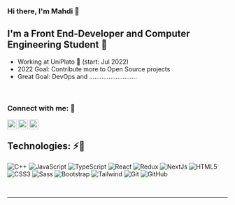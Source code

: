 ### Hi there, I'm Mahdi 💜

## I'm a Front End-Developer and Computer Engineering Student 💜

- Working at UniPlato 🦄 (start: Jul 2022)
- 2022 Goal: Contribute more to Open Source projects
- Great Goal: DevOps and ...........................

<br />

### Connect with me: 💜

[<img align="left" alt="codeSTACKr | LinkedIn" width="22px" src="https://cdn.jsdelivr.net/npm/simple-icons@v3/icons/linkedin.svg" />][linkedin]
[<img align="left" alt="codeSTACKr | Instagram" width="22px" src="https://cdn.jsdelivr.net/npm/simple-icons@v3/icons/instagram.svg" />][instagram]
[<img align="left" alt="codeSTACKr | Telegram" width="22px" src="https://cdn.jsdelivr.net/npm/simple-icons@v3/icons/telegram.svg" />][telegram]

<br />

## Technologies: ⚡💜

![C++](https://img.shields.io/badge/-C++-414141?style=for-the-badge&logo=C&color=3C005A)
![JavaScript](https://img.shields.io/badge/-JavaScript-414141?style=for-the-badge&logo=javascript&color=3C005A)
![TypeScript](https://img.shields.io/badge/-TypeScript-414141?style=for-the-badge&logo=typescript&color=3C005A)
![React](https://img.shields.io/badge/-React-414141?style=for-the-badge&logo=react&color=3C005A)
![Redux](https://img.shields.io/badge/-Redux-414141?style=for-the-badge&logo=redux&color=3C005A)
![NextJs](https://img.shields.io/badge/-Next%20JS-414141?style=for-the-badge&color=3C005A)
![HTML5](https://img.shields.io/badge/-HTML5-414141?style=for-the-badge&logo=html5&color=3C005A)
![CSS3](https://img.shields.io/badge/-CSS3-414141?style=for-the-badge&logo=css3&color=3C005A)
![Sass](https://img.shields.io/badge/-Sass-414141?style=for-the-badge&logo=sass&color=3C005A)
![Bootstrap](https://img.shields.io/badge/-Bootstrap-414141?style=for-the-badge&logo=bootstrap&color=3C005A)
![Tailwind](https://img.shields.io/badge/-Tailwind-414141?style=for-the-badge&logo=tailwind&color=3C005A)
![Git](https://img.shields.io/badge/-Git-414141?style=for-the-badge&logo=git&color=3C005A)
![GitHub](https://img.shields.io/badge/-GitHub-414141?style=for-the-badge&logo=github&color=3C005A)

<br />

---

[instagram]: https://www.instagram.com/Mahtifarahani
[linkedin]: https://www.linkedin.com/in/mahdi-farahani-2600871b5
[telegram]: https://t.me/mahtifarahani
